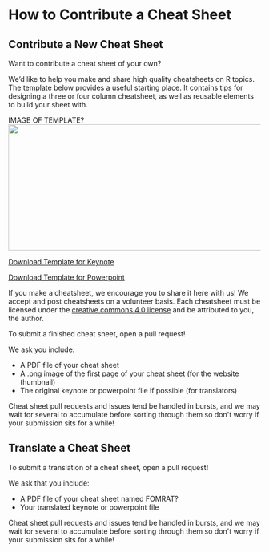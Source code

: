 # How to Contribute a Cheat Sheet

## Contribute a New Cheat Sheet

Want to contribute a cheat sheet of your own?

We’d like to help you make and share high quality cheatsheets on R topics. The template below provides a useful starting place. It contains tips for designing a three or four column cheatsheet, as well as reusable elements to build your sheet with.

IMAGE OF TEMPLATE?
<img src="https://github.com/rstudio/cheatsheets/blob/master/pngs/0-template.png" width="630" height="252"/>

[Download Template for Keynote](https://github.com/rstudio/cheatsheets/raw/master/keynotes/0-template.key)

[Download Template for Powerpoint](https://github.com/rstudio/cheatsheets/raw/master/powerpoints/0-template.pptx)

If you make a cheatsheet, we encourage you to share it here with us! We accept and post cheatsheets on a volunteer basis. Each cheatsheet must be licensed under the [creative commons 4.0 license](https://creativecommons.org/licenses/by/4.0/) and be attributed to you, the author.

To submit a finished cheat sheet, open a pull request!

We ask you include:  
* A PDF file of your cheat sheet
* A .png image of the first page of your cheat sheet (for the website thumbnail)
* The original keynote or powerpoint file if possible (for translators)

Cheat sheet pull requests and issues tend be handled in bursts, and we may wait for several to accumulate before sorting through them so don't worry if your submission sits for a while!


## Translate a Cheat Sheet

To submit a translation of a cheat sheet, open a pull request!

We ask that you include:
* A PDF file of your cheat sheet named FOMRAT?
* Your translated keynote or powerpoint file

Cheat sheet pull requests and issues tend be handled in bursts, and we may wait for several to accumulate before sorting through them so don't worry if your submission sits for a while!





